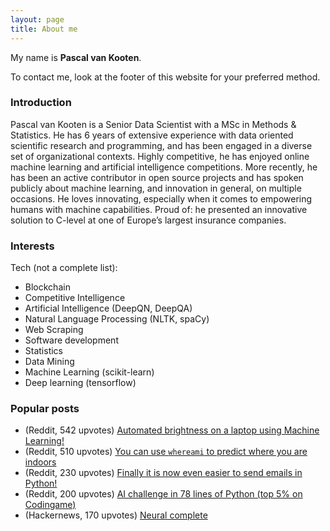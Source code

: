 ```yaml
---
layout: page
title: About me
---
```


My name is **Pascal van Kooten**.

To contact me, look at the footer of this website for your preferred method.

### Introduction

Pascal van Kooten is a Senior Data Scientist with a MSc in Methods &
Statistics. He has 6 years of extensive experience with data oriented
scientific research and programming, and has been engaged in a diverse
set of organizational contexts. Highly competitive, he has enjoyed
online machine learning and artificial intelligence competitions. More
recently, he has been an active contributor in open source projects
and has spoken publicly about machine learning, and innovation in
general, on multiple occasions. He loves innovating, especially when
it comes to empowering humans with machine capabilities. Proud of: he
presented an innovative solution to C-level at one of Europe’s largest
insurance companies.

### Interests

Tech (not a complete list):

- Blockchain
- Competitive Intelligence
- Artificial Intelligence (DeepQN, DeepQA)
- Natural Language Processing (NLTK, spaCy)
- Web Scraping
- Software development
- Statistics
- Data Mining
- Machine Learning (scikit-learn)
- Deep learning (tensorflow)

### Popular posts

- (Reddit, 542 upvotes)  [Automated brightness on a laptop using Machine Learning!](https://www.reddit.com/r/Python/comments/dfdtbs/automated_brightness_on_a_laptop_using_machine/)
- (Reddit, 510 upvotes) [You can use `whereami` to predict where you are indoors](https://www.reddit.com/r/Python/comments/54qto9/you_can_use_whereami_to_predict_where_you_are/)
- (Reddit, 230 upvotes) [Finally it is now even easier to send emails in Python!](https://www.reddit.com/r/Python/comments/3gtps6/finally_it_is_now_even_easier_to_send_emails_in)
- (Reddit, 200 upvotes) [AI challenge in 78 lines of Python (top 5% on Codingame)](https://www.reddit.com/r/Python/comments/52f50j/ai_challenge_in_78_lines_of_python_top_5_on/)
- (Hackernews, 170 upvotes) [Neural complete](https://news.ycombinator.com/item?id=14119848)
